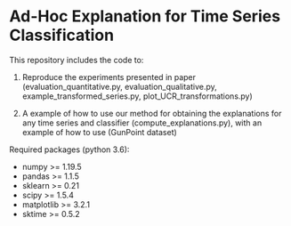 
# Ad-Hoc Explanation for Time Series Classification



This repository includes the code to:

1. Reproduce the experiments presented in paper (evaluation_quantitative.py, evaluation_qualitative.py, example_transformed_series.py, plot_UCR_transformations.py)

2. A example of how to use our method for obtaining the explanations for any time series and classifier (compute_explanations.py), with an example of how to use (GunPoint dataset)


Required packages (python 3.6):

- numpy >= 1.19.5
- pandas >= 1.1.5
- sklearn >= 0.21
- scipy >= 1.5.4
- matplotlib >= 3.2.1
- sktime >= 0.5.2









